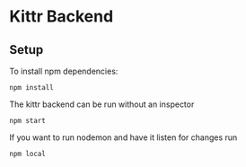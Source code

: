 # Kittr Backend

## Setup

To install npm dependencies:

```
npm install
```

The kittr backend can be run without an inspector

```
npm start
```

If you want to run nodemon and have it listen for changes run

```
npm local
```
